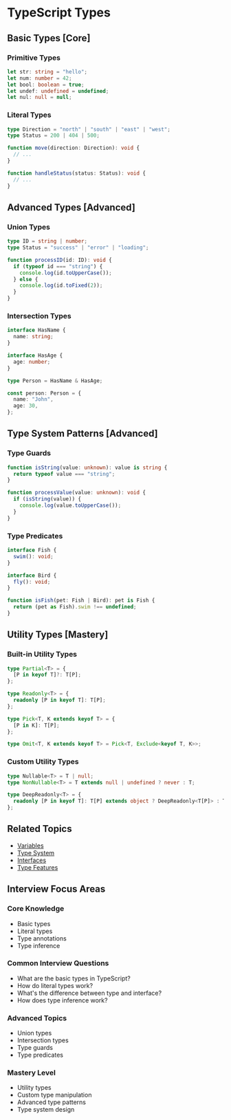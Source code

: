 # TypeScript Types

## Basic Types [Core]

### Primitive Types

```typescript
let str: string = "hello";
let num: number = 42;
let bool: boolean = true;
let undef: undefined = undefined;
let nul: null = null;
```

### Literal Types

```typescript
type Direction = "north" | "south" | "east" | "west";
type Status = 200 | 404 | 500;

function move(direction: Direction): void {
  // ...
}

function handleStatus(status: Status): void {
  // ...
}
```

## Advanced Types [Advanced]

### Union Types

```typescript
type ID = string | number;
type Status = "success" | "error" | "loading";

function processID(id: ID): void {
  if (typeof id === "string") {
    console.log(id.toUpperCase());
  } else {
    console.log(id.toFixed(2));
  }
}
```

### Intersection Types

```typescript
interface HasName {
  name: string;
}

interface HasAge {
  age: number;
}

type Person = HasName & HasAge;

const person: Person = {
  name: "John",
  age: 30,
};
```

## Type System Patterns [Advanced]

### Type Guards

```typescript
function isString(value: unknown): value is string {
  return typeof value === "string";
}

function processValue(value: unknown): void {
  if (isString(value)) {
    console.log(value.toUpperCase());
  }
}
```

### Type Predicates

```typescript
interface Fish {
  swim(): void;
}

interface Bird {
  fly(): void;
}

function isFish(pet: Fish | Bird): pet is Fish {
  return (pet as Fish).swim !== undefined;
}
```

## Utility Types [Mastery]

### Built-in Utility Types

```typescript
type Partial<T> = {
  [P in keyof T]?: T[P];
};

type Readonly<T> = {
  readonly [P in keyof T]: T[P];
};

type Pick<T, K extends keyof T> = {
  [P in K]: T[P];
};

type Omit<T, K extends keyof T> = Pick<T, Exclude<keyof T, K>>;
```

### Custom Utility Types

```typescript
type Nullable<T> = T | null;
type NonNullable<T> = T extends null | undefined ? never : T;

type DeepReadonly<T> = {
  readonly [P in keyof T]: T[P] extends object ? DeepReadonly<T[P]> : T[P];
};
```

## Related Topics

- [Variables](./../variables/variables.md)
- [Type System](./../type-system/type-system.md)
- [Interfaces](./../interfaces/interfaces.md)
- [Type Features](./../type-features/type-features.md)

## Interview Focus Areas

### Core Knowledge

- Basic types
- Literal types
- Type annotations
- Type inference

### Common Interview Questions

- What are the basic types in TypeScript?
- How do literal types work?
- What's the difference between type and interface?
- How does type inference work?

### Advanced Topics

- Union types
- Intersection types
- Type guards
- Type predicates

### Mastery Level

- Utility types
- Custom type manipulation
- Advanced type patterns
- Type system design
